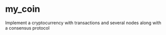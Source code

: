 # my_coin
Implement a cryptocurrency with transactions and several nodes along with a consensus protocol
